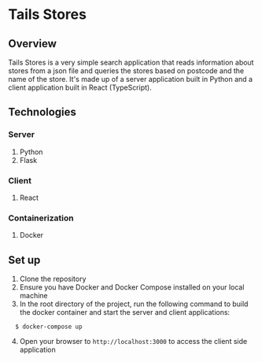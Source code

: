 # Tails Stores

## Overview
Tails Stores is a very simple search application that reads information about stores from a json file and queries the stores based on postcode and the name of the store. It's made up of a server application built in Python and a client application built in React (TypeScript).

## Technologies
### Server
1. Python
2. Flask

### Client
1. React

### Containerization
1. Docker

## Set up
1. Clone the repository
2. Ensure you have Docker and Docker Compose installed on your local machine
3. In the root directory of the project, run the following command to build the docker container and start the server and client applications:
```
  $ docker-compose up
```
4. Open your browser to `http://localhost:3000` to access the client side application

